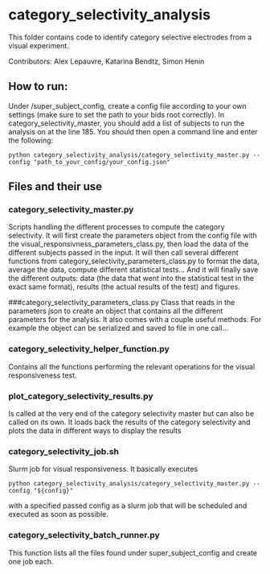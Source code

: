 # category_selectivity_analysis
This folder contains code to identify category selective electrodes from a visual experiment.

Contributors: Alex Lepauvre, Katarina Bendtz, Simon Henin

## How to run:
Under /super_subject_config, create a config file according to your own settings (make sure to set the path to your 
bids root correctly). In category_selectivity_master, you should add a list of subjects to run the analysis on at the 
line 185. You should then open a command line and enter the following:
```
python category_selectivity_analysis/category_selectivity_master.py --config "path_to_your_config/your_config.json"
```

## Files and their use

### category_selectivity_master.py
Scripts handling the different processes to compute the category selectivity. It will first create the parameters
object from the config file with the visual_responsivness_parameters_class.py, then load the data of the different 
subjects passed in the input. It will then call several different functions from 
category_selectivity_parameters_class.py to format the data, average the data, compute different statistical tests...
And it will finally save the different outputs: data (the data that went into the statistical test in the exact same 
format), results (the actual results of the test) and figures. 

###category_selectivity_parameters_class.py
Class that reads in the parameters json to create an object that contains all the different parameters for the analysis.
It also comes with a couple useful methods. For example the object can be serialized and saved to file in one call...

### category_selectivity_helper_function.py
Contains all the functions performing the relevant operations for the visual responsiveness test. 

### plot_category_selectivity_results.py
Is called  at the very end of the category selectivity master but can also be called on its own. It loads
back the results of the category selectivity and plots the data in different ways to display the results

### category_selectivity_job.sh
Slurm job for visual responsiveness. It basically executes 
```
python category_selectivity_analysis/category_selectivity_master.py --config "${config}"
```
with a specified passed config as a slurm job that will be scheduled and executed as soon as possible.

### category_selectivity_batch_runner.py
This function lists all the files found under super_subject_config and create one job each.



